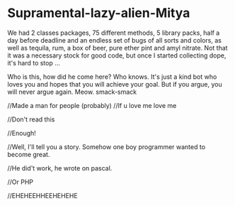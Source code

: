 # Supramental-lazy-alien-Mitya

We had 2 classes packages, 75 different methods, 5 library packs, half a day before deadline and an endless set of bugs of all sorts and colors, as well as tequila, rum, a box of beer, pure ether pint and amyl nitrate. Not that it was a necessary stock for good code, but once I started collecting dope, it's hard to stop ...

Who is this, how did he come here? Who knows. It's just a kind bot who loves you and hopes that you will achieve your goal. But if you argue, you will never argue again.
Meow. smack-smack


//Made a man for people (probably)
//If u love me love me 



//Don't read this 









//Enough!













//Well, I'll tell you a story. Somehow one boy programmer wanted to become great.
















//He did't work, he wrote on pascal.



























//Or PHP












//EHEHEEHHEEHEHEHE
